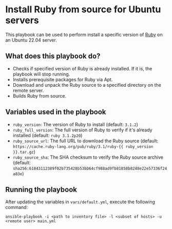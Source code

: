 # Install Ruby from source for Ubuntu servers

This playbook can be used to perform install a specific version of [Ruby](https://www.ruby-lang.org/en/) on an Ubuntu 22.04 server.

## What does this playbook do?

- Checks if specified version of Ruby is already installed. If it is, the playbook will stop running.
- Installs prerequisite packages for Ruby via Apt.
- Download and unpack the Ruby source to a specified directory on the remote server.
- Builds Ruby from source.

## Variables used in the playbook

- `ruby_version`: The version of Ruby to install (default: `3.1.2`)
- `ruby_full_version`: The full version of Ruby to verify if it's already installed (default: `ruby 3.1.2p20`)
- `ruby_source_url`: The full URL to download the Ruby source (default: `https://cache.ruby-lang.org/pub/ruby/3.1/ruby-{{ ruby_version }}.tar.gz`)
- `ruby_source_sha`: The SHA checksum to verify the Ruby source archive (default: `sha256:61843112389f02b735428b53bb64cf988ad9fb81858b8248e22e57336f24a83e`)

## Running the playbook

After updating the variables in `vars/default.yml`, execute the following command:

```
ansible-playbook -i <path to inventory file> -l <subset of hosts> -u <remote user> main.yml
```

